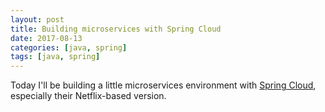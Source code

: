 ```yaml
---
layout: post
title: Building microservices with Spring Cloud
date: 2017-08-13
categories: [java, spring]
tags: [java, spring]
---
```


Today I'll be building a little microservices environment with
[Spring Cloud][1], especially their Netflix-based version.

[1]: http://projects.spring.io/spring-cloud/
